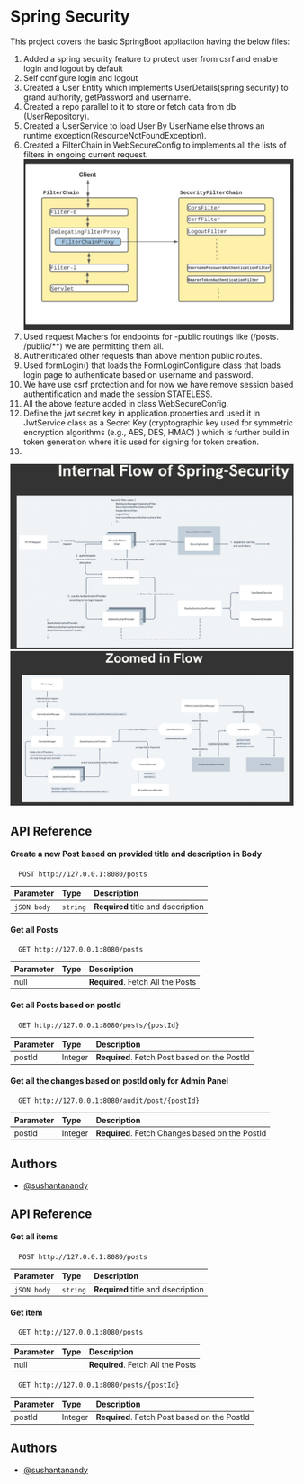 
# Spring Security

This project covers the basic SpringBoot appliaction having the below files:

1. Added a spring security feature to protect user from csrf and enable login and logout by default
2. Self configure login and logout 
3. Created a User Entity which implements UserDetails(spring security) to grand authority, getPassword and username.
4. Created a repo parallel to it to store or fetch data from db (UserRepository).
5. Created a UserService to load User By UserName else throws an runtime exception(ResourceNotFoundException).
6. Created a FilterChain in WebSecureConfig to implements all the lists of filters in ongoing current request.
   ![SecurityFilterChain](SecurityApplication/src/main/resources/static/images/securityFilterChain.jpeg)
7. Used request Machers for endpoints for -public routings like (/posts. /public/**) we are permitting them all.
8. Autheniticated other requests than above mention public routes.
9. Used formLogin() that loads the FormLoginConfigure class that loads login page to authenticate based on username and password.
10. We have use csrf protection and for now we have remove session based authentification and made the session STATELESS.
11. All the above feature added in class WebSecureConfig.
12. Define the jwt secret key in application.properties and used it in JwtService class as a Secret Key (cryptographic key used for symmetric encryption algorithms (e.g., AES, DES, HMAC) ) which is further build in token generation where it is used for signing for token creation.
13. 

![InternalFlowOfSpringSecurity](SecurityApplication/src/main/resources/static/images/InternalFlowOfSpringSecurity.jpeg)
![DetailedFlowOfSpringSecurity](SecurityApplication/src/main/resources/static/images/zommedFlow.jpeg)

## API Reference

#### Create a new Post based on provided title and description in Body

```http
  POST http://127.0.0.1:8080/posts
```

| Parameter | Type     | Description                |
| :-------- | :------- | :------------------------- |
| `jSON body` | `string` | **Required** title and dsecription |

#### Get all Posts

```http
  GET http://127.0.0.1:8080/posts
```

| Parameter | Type     | Description                       |
| :-------- | :------- | :-------------------------------- |
| null      |          | **Required**. Fetch All the Posts |


#### Get all Posts based on postId

```http
  GET http://127.0.0.1:8080/posts/{postId}
```
| Parameter | Type     | Description                       |
| :-------- | :------- | :-------------------------------- |
| postId    |Integer   | **Required**. Fetch Post based on the PostId|

#### Get all the changes based on postId only for Admin Panel

```http
  GET http://127.0.0.1:8080/audit/post/{postId}
```
| Parameter | Type     | Description                                    |
| :-------- | :------- |:-----------------------------------------------|
| postId    |Integer   | **Required**. Fetch Changes based on the PostId|



## Authors

- [@sushantanandy](https://www.linkedin.com/in/sushantanandy/)
## API Reference

#### Get all items

```http
  POST http://127.0.0.1:8080/posts
```

| Parameter | Type     | Description                |
| :-------- | :------- | :------------------------- |
| `jSON body` | `string` | **Required** title and dsecription |

#### Get item

```http
  GET http://127.0.0.1:8080/posts
```

| Parameter | Type     | Description                       |
| :-------- | :------- | :-------------------------------- |
| null      |          | **Required**. Fetch All the Posts |

```http
  GET http://127.0.0.1:8080/posts/{postId}
```
| Parameter | Type     | Description                       |
| :-------- | :------- | :-------------------------------- |
| postId    |Integer   | **Required**. Fetch Post based on the PostId|

## Authors

- [@sushantanandy](https://www.linkedin.com/in/sushantanandy/)